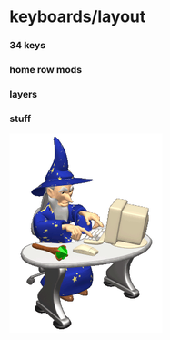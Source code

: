 # keyboards/layout
### 34 keys
### home row mods
### layers
### stuff
[![](wizard.gif)](electricwizard.ogg)